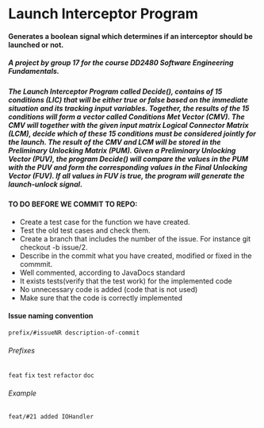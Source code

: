 # Launch Interceptor Program
#### Generates a boolean signal which determines if an interceptor should be launched or not.

##### A project by group 17 for the course DD2480 Software Engineering Fundamentals.

##### The Launch Interceptor Program called Decide(), contains of 15 conditions (LIC) that will be either true or false based on the immediate situation and its tracking input variables. Together, the results of the 15 conditions will form a vector called Conditions Met Vector (CMV). The CMV will together with the given input matrix Logical Connector Matrix (LCM), decide which of these 15 conditions must be considered jointly for the launch. The result of the CMV and LCM will be stored in the Preliminary Unlocking Matrix (PUM). Given a Preliminary Unlocking Vector (PUV), the program Decide() will compare the values in the PUM with the PUV and form the corresponding values in the Final Unlocking Vector (FUV). If all values in FUV is true, the program will generate the launch-unlock signal.


#### TO DO BEFORE WE COMMIT TO REPO:
* Create a test case for the function we have created.
* Test the old test cases and check them.
* Create a branch that includes the number of the issue. For instance git checkout -b issue/2.
* Describe in the commit what you have created, modified or fixed in the commmit.
* Well commented, according to JavaDocs standard
* It exists tests(verify that the test work) for the implemented code
* No unnecessary code is added (code that is not used)
* Make sure that the code is correctly implemented

#### Issue naming convention
`prefix/#issueNR description-of-commit`

###### Prefixes
`feat`
`fix`
`test`
`refactor`
`doc`

###### Example
`feat/#21 added IOHandler `
